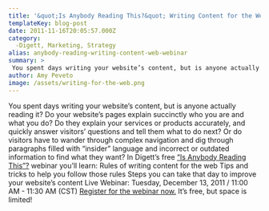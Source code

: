 ```yaml
---
title: '&quot;Is Anybody Reading This?&quot; Writing Content for the Web [Webinar]'
templateKey: blog-post
date: 2011-11-16T20:05:57.000Z
category: 
  -Digett, Marketing, Strategy
alias: anybody-reading-writing-content-web-webinar
summary: > 
 You spent days writing your website’s content, but is anyone actually reading it? Do your website’s pages explain succinctly who you are and what you do? Do they explain your services or products accurately, and quickly answer visitors’ questions and tell them what to do next? Or do visitors have to wander through complex navigation and dig through paragraphs filled with "insider" language and incorrect or outdated information to find what they want? In Digett’s free “Is Anybody Reading This”? webinar you’ll learn:  		Rules of writing content for the web  		Tips and tricks to help you follow those rules  		Steps you can take that day to improve your website’s content Live Webinar: Tuesday, December 13, 2011 / 11:00 AM - 11:30 AM (CST)
author: Amy Peveto
image: /assets/writing-for-the-web.png
---
```


You spent days writing your website’s content, but is anyone actually reading it? Do your website’s pages explain succinctly who you are and what you do? Do they explain your services or products accurately, and quickly answer visitors’ questions and tell them what to do next? Or do visitors have to wander through complex navigation and dig through paragraphs filled with “insider” language and incorrect or outdated information to find what they want? In Digett’s free [“Is Anybody Reading This”?](https://global.gotowebinar.com/register/931004302) webinar you’ll learn: Rules of writing content for the web Tips and tricks to help you follow those rules Steps you can take that day to improve your website’s content Live Webinar: Tuesday, December 13, 2011 / 11:00 AM - 11:30 AM (CST) [Register for the webinar now.](https://global.gotowebinar.com/register/931004302) It’s free, but space is limited!